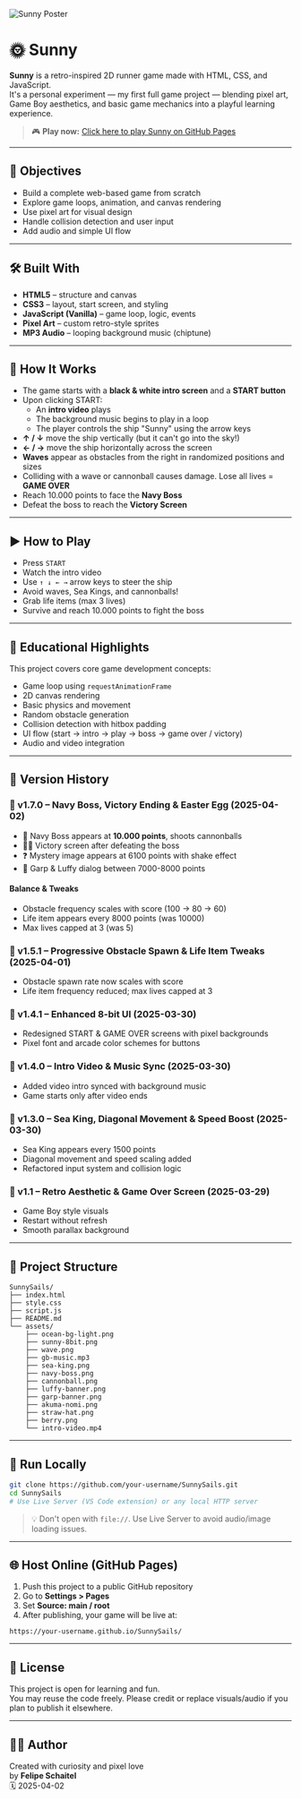 ![Sunny Poster](./assets/sunny.PNG)

# 🌞 Sunny

**Sunny** is a retro-inspired 2D runner game made with HTML, CSS, and JavaScript.  
It's a personal experiment — my first full game project — blending pixel art, Game Boy aesthetics, and basic game mechanics into a playful learning experience.

> 🎮 **Play now:** [Click here to play Sunny on GitHub Pages](https://fschaitel.github.io/SunnySails/)  

---

## 🎯 Objectives

- Build a complete web-based game from scratch
- Explore game loops, animation, and canvas rendering
- Use pixel art for visual design
- Handle collision detection and user input
- Add audio and simple UI flow

---

## 🛠️ Built With

- **HTML5** – structure and canvas
- **CSS3** – layout, start screen, and styling
- **JavaScript (Vanilla)** – game loop, logic, events
- **Pixel Art** – custom retro-style sprites
- **MP3 Audio** – looping background music (chiptune)

---

## 🧠 How It Works

- The game starts with a **black & white intro screen** and a **START button**
- Upon clicking START:
  - An **intro video** plays
  - The background music begins to play in a loop
  - The player controls the ship "Sunny" using the arrow keys
- **↑ / ↓** move the ship vertically (but it can't go into the sky!)
- **← / →** move the ship horizontally across the screen
- **Waves** appear as obstacles from the right in randomized positions and sizes
- Colliding with a wave or cannonball causes damage. Lose all lives = **GAME OVER**
- Reach 10.000 points to face the **Navy Boss**
- Defeat the boss to reach the **Victory Screen**

---

## ▶️ How to Play

- Press `START`
- Watch the intro video
- Use `↑ ↓ ← →` arrow keys to steer the ship
- Avoid waves, Sea Kings, and cannonballs!
- Grab life items (max 3 lives)
- Survive and reach 10.000 points to fight the boss

---

## 🧪 Educational Highlights

This project covers core game development concepts:

- Game loop using `requestAnimationFrame`
- 2D canvas rendering
- Basic physics and movement
- Random obstacle generation
- Collision detection with hitbox padding
- UI flow (start → intro → play → boss → game over / victory)
- Audio and video integration

---

## 🔹 Version History

### 🔎 v1.7.0 – Navy Boss, Victory Ending & Easter Egg (2025-04-02)
- 🚢 Navy Boss appears at **10.000 points**, shoots cannonballs
- 🏴‍☠️ Victory screen after defeating the boss
- ❓ Mystery image appears at 6100 points with shake effect
- 💙 Garp & Luffy dialog between 7000-8000 points

#### Balance & Tweaks
- Obstacle frequency scales with score (100 → 80 → 60)
- Life item appears every 8000 points (was 10000)
- Max lives capped at 3 (was 5)

### 🔎 v1.5.1 – Progressive Obstacle Spawn & Life Item Tweaks (2025-04-01)
- Obstacle spawn rate now scales with score
- Life item frequency reduced; max lives capped at 3

### 🔎 v1.4.1 – Enhanced 8-bit UI (2025-03-30)
- Redesigned START & GAME OVER screens with pixel backgrounds
- Pixel font and arcade color schemes for buttons

### 🔎 v1.4.0 – Intro Video & Music Sync (2025-03-30)
- Added video intro synced with background music
- Game starts only after video ends

### 🔎 v1.3.0 – Sea King, Diagonal Movement & Speed Boost (2025-03-30)
- Sea King appears every 1500 points
- Diagonal movement and speed scaling added
- Refactored input system and collision logic

### 🔎 v1.1 – Retro Aesthetic & Game Over Screen (2025-03-29)
- Game Boy style visuals
- Restart without refresh
- Smooth parallax background

---

## 📁 Project Structure

```
SunnySails/
├── index.html
├── style.css
├── script.js
├── README.md
└── assets/
    ├── ocean-bg-light.png
    ├── sunny-8bit.png
    ├── wave.png
    ├── gb-music.mp3
    ├── sea-king.png
    ├── navy-boss.png
    ├── cannonball.png
    ├── luffy-banner.png
    ├── garp-banner.png
    ├── akuma-nomi.png
    ├── straw-hat.png
    ├── berry.png
    └── intro-video.mp4
```

---

## 🚀 Run Locally

```bash
git clone https://github.com/your-username/SunnySails.git
cd SunnySails
# Use Live Server (VS Code extension) or any local HTTP server
```

> 💡 Don't open with `file://`. Use Live Server to avoid audio/image loading issues.

---

## 🌐 Host Online (GitHub Pages)

1. Push this project to a public GitHub repository
2. Go to **Settings > Pages**
3. Set **Source: main / root**
4. After publishing, your game will be live at:
```
https://your-username.github.io/SunnySails/
```

---

## 📜 License

This project is open for learning and fun.  
You may reuse the code freely. Please credit or replace visuals/audio if you plan to publish it elsewhere.

---

## 👨‍💻 Author

Created with curiosity and pixel love  
by **Felipe Schaitel**  
🗓️ 2025-04-02

